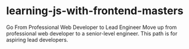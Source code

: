 # learning-js-with-frontend-masters
Go From Professional Web Developer to Lead Engineer Move up from professional web developer to a senior-level engineer. This path is for aspiring lead developers.

